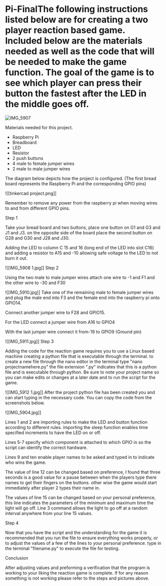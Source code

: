 # Pi-FinalThe following instructions listed below are for creating a two player reaction based game. Included below are the materials needed as well as the code that will be needed to make the game function. The goal of the game is to see which player can press their button the fastest after the LED in the middle goes off.

![IMG_5907](https://user-images.githubusercontent.com/116108477/206002504-6e8db2b2-1d4c-414b-b67c-76e2cefd1a1a.jpg)

Materials needed for this project.
-  Raspberry Pi
-  Breadboard
- LED
- Resistor 
- 2 push buttons
- 4 male to female jumper wires
- 2 male to male jumper wires

The diagram below depicts how the project is configured. (The first bread board represents the Raspberry Pi and the corresponding GPIO pins)

![[tinkercad project.png]]

Remember to remove any power from the raspberry pi when moving wires to and from different GPIO pins.

Step 1

Take your bread board and two buttons, place one button on G1 and G3 and J1 and J3. on the opposite side of the board place the second button on G28 and G30 and J28 and J30.

Adding the LED to column C 15 and 16 (long end of the LED into slot C16) and adding a resistor to A15 and -10 allowing safe voltage to the LED to not burn it out.

![[IMG_5908 1.jpg]]
Step 2

Using the two male to male jumper wires attach one wire to -1 and F1 and the other wire to -30 and F30

![[IMG_5910.jpg]]
Take one of the remaining male to female jumper wires and plug the male end into F3 and the female end into the raspberry pi onto GPIO14. 

Connect another jumper wire to F28 and GPIO15.

For the LED connect a jumper wire from A16 to GPIO4

With the last jumper wire connect it from-19 to GPIO9 (Ground pin)

![[IMG_5911.jpg]]
Step 3 

Adding the code for the reaction game requires you to use a Linux based machine creating a python file that is executable through the terminal.  to create a new file through the nano editor in the terminal type
"nano projectnamehere.py" the file extension ".py" indicates that this is a python file and is executable through python. Be sure to note your project name so you can make edits or changes at a later date and to run the script for the game.

![[IMG_5912 1.jpg]]
After the project python file has been created you and can start typing in the necessary code. You can copy the code from the screenshots below.

![[IMG_5904.jpg]]

Lines 1 and 2 are importing rules to make the LED and button function according to different rules. importing the sleep function enables time specified increments to have the LED on or off.

Lines 5-7 specify which component is attached to which GPIO in so the script can identify the correct hardware.

Lines 9 and ten enable player names to be asked and typed in to indicate who wins the game.

The value of line 12 can be changed based on preference, I found that three seconds is a good value for a pause between when the players type there names to get their fingers on the buttons. other wise the game would start immediately after player 2 types their name in.

The values of line 15 can be changed based on your personal preference, this line indicates the parameters of the minimum and maximum time the light will go off. Line 3 command allows the light to go off at a random interval anywhere from your line 15 values.

Step 4 

Now that you have the script and the understanding for the game it is recommended that you  run the file to ensure everything works properly, or to adjust the values of a few of the lines to your personal preference. type in the terminal "filename.py" to execute the file for testing.

Conclusion

After adjusting values and preforming a verification that the program is working to your liking the reaction game is complete. If for any reason something is not working please refer to the steps and pictures above.
